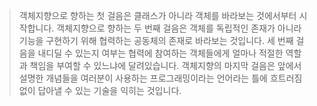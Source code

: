 > 객체지향으로 향하는 첫 걸음은 클래스가 아니라 객체를 바라보는 것에서부터 시작합니다.
> 객체지향으로 향하는 두 번째 걸음은 객체를 독립적인 존재가 아니라 기능을 구현하기 위해 협력하는 공동체의 존재로 바라보는 것입니다.
> 세 번째 걸음을 내디딜 수 있는지 여부는 협력에 참여하는 객체들에게 얼마나 적절한 역할과 책임을 부여할 수 있느냐에 달려있습니다.
> 객체지향의 마지막 걸음은 앞에서 설명한 개념들을 여러분이 사용하는 프로그래밍이라는 언어라는 틀에 흐트러짐 없이 답아낼 수 있는 기술을 익히는 것입니다.
